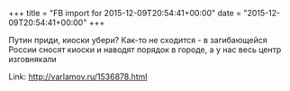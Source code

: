 +++
title = "FB import for 2015-12-09T20:54:41+00:00"
date = "2015-12-09T20:54:41+00:00"
+++

Путин приди, киоски убери? Как-то не сходится - в загибающейся России сносят киоски и наводят порядок в городе, а у нас весь центр изговнякали



Link: <a href="http://varlamov.ru/1536878.html">http://varlamov.ru/1536878.html</a>
